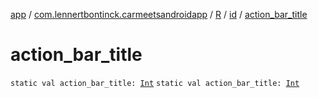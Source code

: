 [app](../../../index.md) / [com.lennertbontinck.carmeetsandroidapp](../../index.md) / [R](../index.md) / [id](index.md) / [action_bar_title](./action_bar_title.md)

# action_bar_title

`static val action_bar_title: `[`Int`](https://kotlinlang.org/api/latest/jvm/stdlib/kotlin/-int/index.html)
`static val action_bar_title: `[`Int`](https://kotlinlang.org/api/latest/jvm/stdlib/kotlin/-int/index.html)